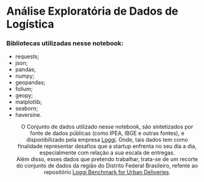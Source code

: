 <h1>Análise Exploratória de Dados de Logística</h1>

<h3>Bibliotecas utilizadas nesse notebook:</h3>
<ul>
<li>requests;
<li>json;
<li>pandas;
<li>numpy;
<li>geopandas;
<li>folium;
<li>geopy;
<li>matplotlib;
<li>seaborn;
<li>haversine.

<p style="text-align:center">O Conjunto de dados utilizado nesse notebook, são sintetizados por fonte de dados públicas (como IPEA, IBGE e outras fontes), e disponibilizado pela empresa <a href="https://www.loggi.com/">Loggi</a>. Onde, tais dados tem como finalidade representar desafios que a startup enfrenta no seu dia a dia, especialmente com relação a sua escala de entregas.<br>
Além disso, esses dados que pretendo trabalhar, trata-se de um recorte do conjunto de dados da região do Distrito Federal Brasileiro, refente ao repositório  <a href="https://github.com/loggi/loggibud/blob/master/docs/quickstart.md">Loggi Benchmark for Urban Deliveries</a>.</p>




